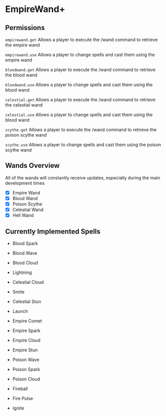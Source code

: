 # EmpireWand+

## Permissions

`empirewand.get` Allows a player to execute the /wand command to retrieve the empire wand

`empirewand.use` Allows a player to change spells and cast them using the empire wand

`bloodwand.get` Allows a player to execute the /wand command to retrieve the blood wand

`bloodwand.use` Allows a player to change spells and cast them using the blood wand

`celestial.get` Allows a player to execute the /wand command to retrieve the celestial wand

`celestial.use` Allows a player to change spells and cast them using the blood wand

`scythe.get` Allows a player to execute the /wand command to retrieve the poison scythe wand

`scythe.use` Allows a player to change spells and cast them using the poison scythe wand



## Wands Overview

All of the wands will constantly receive updates, especially during the main development times

- [x] Empire Wand
- [x] Blood Wand
- [x] Poison Scythe 
- [x] Celestial Wand
- [x] Hell Wand

## Currently Implemented Spells

- Blood Spark
- Blood Wave
- Blood Cloud



- Lightning
- Celestial Cloud
- Smite
- Celestial Stun



- Launch



- Empire Comet
- Empire Spark
- Empire Cloud
- Empire Stun



- Poison Wave
- Poison Spark
- Poison Cloud



- Fireball
- Fire Pulse
- Ignite
